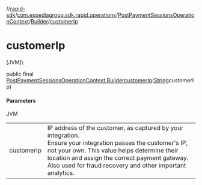 //[rapid-sdk](../../../../index.md)/[com.expediagroup.sdk.rapid.operations](../../index.md)/[PostPaymentSessionsOperationContext](../index.md)/[Builder](index.md)/[customerIp](customer-ip.md)

# customerIp

[JVM]\

public final [PostPaymentSessionsOperationContext.Builder](index.md)[customerIp](customer-ip.md)([String](https://docs.oracle.com/javase/8/docs/api/java/lang/String.html)customerIp)

#### Parameters

JVM

| | |
|---|---|
| customerIp | IP address of the customer, as captured by your integration.<br> Ensure your integration passes the customer's IP, not your own. This value helps determine their location and assign the correct payment gateway.<br> Also used for fraud recovery and other important analytics. |
